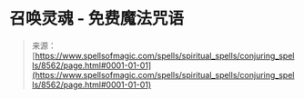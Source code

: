 <!--yml

category: 未分类

date: 2024-06-12 18:43:59

-->

# 召唤灵魂 - 免费魔法咒语

> 来源：[https://www.spellsofmagic.com/spells/spiritual_spells/conjuring_spells/8562/page.html#0001-01-01](https://www.spellsofmagic.com/spells/spiritual_spells/conjuring_spells/8562/page.html#0001-01-01)
